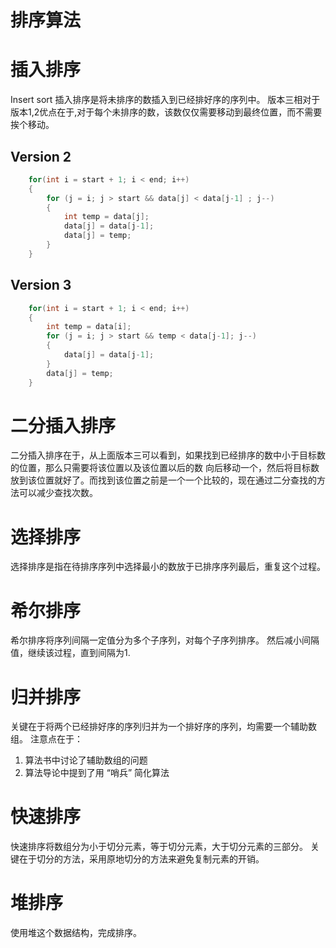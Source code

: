 # 排序算法
# 插入排序
Insert sort
插入排序是将未排序的数插入到已经排好序的序列中。
版本三相对于版本1,2优点在于,对于每个未排序的数，该数仅仅需要移动到最终位置，而不需要挨个移动。
## Version 2
```cpp
    for(int i = start + 1; i < end; i++)
    {
        for (j = i; j > start && data[j] < data[j-1] ; j--)
        {
    		int temp = data[j];
    	    data[j] = data[j-1];
    	    data[j] = temp;
        }
    }
```


## Version 3
```cpp
    for(int i = start + 1; i < end; i++)
    {
        int temp = data[i];
        for (j = i; j > start && temp < data[j-1]; j--)
        {
            data[j] = data[j-1];
        }
        data[j] = temp;
    }
```


# 二分插入排序
二分插入排序在于，从上面版本三可以看到，如果找到已经排序的数中小于目标数的位置，那么只需要将该位置以及该位置以后的数
向后移动一个，然后将目标数放到该位置就好了。而找到该位置之前是一个一个比较的，现在通过二分查找的方法可以减少查找次数。

# 选择排序
选择排序是指在待排序序列中选择最小的数放于已排序序列最后，重复这个过程。

# 希尔排序
希尔排序将序列间隔一定值分为多个子序列，对每个子序列排序。
然后减小间隔值，继续该过程，直到间隔为1.

# 归并排序
关键在于将两个已经排好序的序列归并为一个排好序的序列，均需要一个辅助数组。
注意点在于：
1. 算法书中讨论了辅助数组的问题
2. 算法导论中提到了用 “哨兵” 简化算法

# 快速排序
快速排序将数组分为小于切分元素，等于切分元素，大于切分元素的三部分。
关键在于切分的方法，采用原地切分的方法来避免复制元素的开销。

# 堆排序
使用堆这个数据结构，完成排序。

